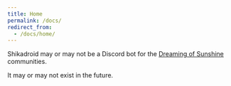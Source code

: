 ```yaml
---
title: Home
permalink: /docs/
redirect_from:
  - /docs/home/
---
```

Shikadroid may or may not be a Discord bot for the [Dreaming of Sunshine](https://www.fanfiction.net/s/7347955/1/Dreaming-of-Sunshine) communities.

It may or may not exist in the future.
